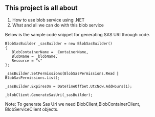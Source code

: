 
## This project is all about 
1. How to use blob service using .NET
2. What and all we can do with this blob service

Below is the sample code snippet for generating SAS URI through code.

~~~
BlobSasBuilder _sasBuilder = new BlobSasBuilder()
{
   BlobContainerName = _ContainerName,
   BlobName = _blobName,
   Resource = "s"
};

_sasBuilder.SetPermissions(BlobSasPermissions.Read | BlobSasPermissions.List);

_sasBuilder.ExpiresOn = DateTimeOffSet.UtcNow.AddHours(1);

_blobClient.GenerateSasUri(_sasBuilder);
~~~

Note: To generate Sas Uri we need BlobClient,BlobContainerClient, BlobServiceClient objects.
